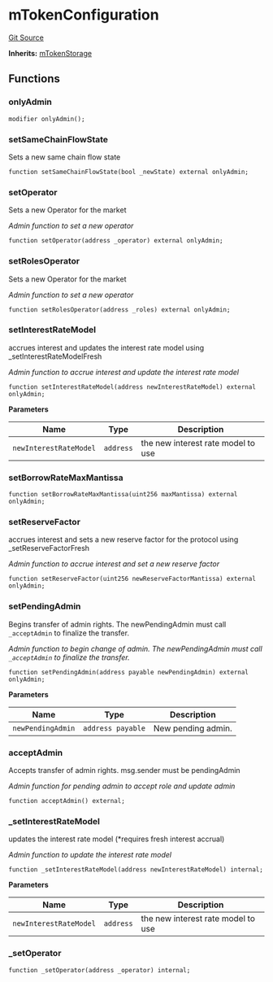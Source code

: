 # mTokenConfiguration
[Git Source](https://github.com/malda-protocol/malda-lending/blob/413dc9221d099e8e0b7a9a3f94769f4666aaf31b/src\mToken\mTokenConfiguration.sol)

**Inherits:**
[mTokenStorage](/src\mToken\mTokenStorage.sol\abstract.mTokenStorage.md)


## Functions
### onlyAdmin


```solidity
modifier onlyAdmin();
```

### setSameChainFlowState

Sets a new same chain flow state


```solidity
function setSameChainFlowState(bool _newState) external onlyAdmin;
```

### setOperator

Sets a new Operator for the market

*Admin function to set a new operator*


```solidity
function setOperator(address _operator) external onlyAdmin;
```

### setRolesOperator

Sets a new Operator for the market

*Admin function to set a new operator*


```solidity
function setRolesOperator(address _roles) external onlyAdmin;
```

### setInterestRateModel

accrues interest and updates the interest rate model using _setInterestRateModelFresh

*Admin function to accrue interest and update the interest rate model*


```solidity
function setInterestRateModel(address newInterestRateModel) external onlyAdmin;
```
**Parameters**

|Name|Type|Description|
|----|----|-----------|
|`newInterestRateModel`|`address`|the new interest rate model to use|


### setBorrowRateMaxMantissa


```solidity
function setBorrowRateMaxMantissa(uint256 maxMantissa) external onlyAdmin;
```

### setReserveFactor

accrues interest and sets a new reserve factor for the protocol using _setReserveFactorFresh

*Admin function to accrue interest and set a new reserve factor*


```solidity
function setReserveFactor(uint256 newReserveFactorMantissa) external onlyAdmin;
```

### setPendingAdmin

Begins transfer of admin rights. The newPendingAdmin must call `_acceptAdmin` to finalize the transfer.

*Admin function to begin change of admin. The newPendingAdmin must call `_acceptAdmin` to finalize the transfer.*


```solidity
function setPendingAdmin(address payable newPendingAdmin) external onlyAdmin;
```
**Parameters**

|Name|Type|Description|
|----|----|-----------|
|`newPendingAdmin`|`address payable`|New pending admin.|


### acceptAdmin

Accepts transfer of admin rights. msg.sender must be pendingAdmin

*Admin function for pending admin to accept role and update admin*


```solidity
function acceptAdmin() external;
```

### _setInterestRateModel

updates the interest rate model (*requires fresh interest accrual)

*Admin function to update the interest rate model*


```solidity
function _setInterestRateModel(address newInterestRateModel) internal;
```
**Parameters**

|Name|Type|Description|
|----|----|-----------|
|`newInterestRateModel`|`address`|the new interest rate model to use|


### _setOperator


```solidity
function _setOperator(address _operator) internal;
```

